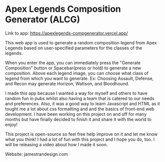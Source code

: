 # Apex Legends Composition Generator (ALCG)

Link to app:
https://apexlegends-compgenerator.vercel.app/

This web app is used to generate a random composition legend from Apex Legends based on user-specified parameters for the classes of the legends.

When you enter the app, you can immediately press the "Generate Composition" button or Spacebar(press or hold) to generate a new composition. Above each legend image, you can choose what class of legend from which you want to generate. Ex: Choosing Assault, Defense, and Recon may generate Horizon, Wattson, and Bloodhound.

I made this app because I wanted a way for myself and others to have random fun in pubs whilst also having a team that is catered to our needs and preferences. Also, it was a good way to learn Javascript and HTML as it tought me a lot about css formatting and and the basics of front-end web development. I have been working on this project on and off for many months but have finally decided to finish it and share it with the world to enjoy!

This project is open-source so feel free help improve on it and let me know what you think! I had a lot of fun with this project and I hope you do, too. I will be releasing a video about how I made it soon.

Website: jamestrandesign.com

